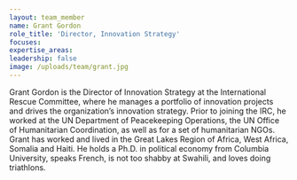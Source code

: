 ```yaml
---
layout: team_member
name: Grant Gordon
role_title: 'Director, Innovation Strategy'
focuses:
expertise_areas:
leadership: false
image: /uploads/team/grant.jpg
---
```


Grant Gordon is the Director of Innovation Strategy at the International Rescue Committee, where he manages a portfolio of innovation projects and drives the organization’s innovation strategy. Prior to joining the IRC, he worked at the UN Department of Peacekeeping Operations, the UN Office of Humanitarian Coordination, as well as for a set of humanitarian NGOs. Grant has worked and lived in the Great Lakes Region of Africa, West Africa, Somalia and Haiti. He holds a Ph.D. in political economy from Columbia University, speaks French, is not too shabby at Swahili, and loves doing triathlons.